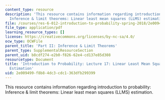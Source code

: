 ```yaml
---
content_type: resource
description: 'This resource contains information regarding introduction to probability:
  Inference & limit theorems: Linear least mean squares (LLMS) estimation.'
file: /courses/res-6-012-introduction-to-probability-spring-2018/2e009499f8b84dc3cdc1363dfb299399_MITRES_6_012S18_L17AS.pdf
file_type: application/pdf
learning_resource_types: []
license: https://creativecommons.org/licenses/by-nc-sa/4.0/
ocw_type: OCWFile
parent_title: 'Part II: Inference & Limit Theorems'
parent_type: SupplementalResourceSection
parent_uid: b8cdf274-e2b0-f826-62e4-cd137e85d308
resourcetype: Document
title: 'Introduction to Probability: Lecture 17: Linear Least Mean Squares (LLMS)
  Estimation'
uid: 2e009499-f8b8-4dc3-cdc1-363dfb299399
---
```

This resource contains information regarding introduction to probability: Inference & limit theorems: Linear least mean squares (LLMS) estimation.